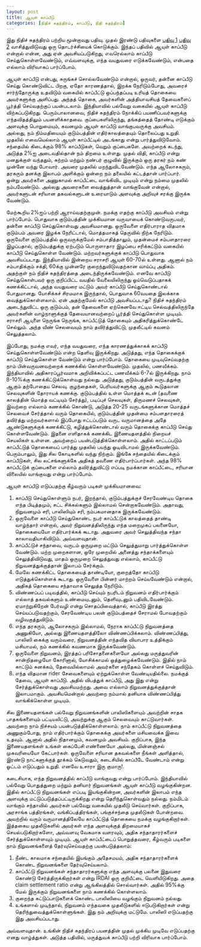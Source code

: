 ```yaml
---
layout: post
title: ஆயுள் காப்பீடு
categories: [நிதிச் சுதந்திரம், காப்பீடு, நிதி சுதந்திரம்]
---
```


இது நிதிச் சுதந்திரம் பற்றிய மூன்றாவது பதிவு. முதல் இரண்டு பதிவுகளை [பதிவு 1](/4) [பதிவு 2](/5) வாசித்துவிடுவது ஒரு தொடர்ச்சியைக் கொடுக்கும். இந்தப் பதிவில் ஆயுள் காப்பீடு என்றால் என்ன, அது ஏன் அவசியப்படுகிறது, எவரெல்லாம் காப்பீடு செய்துகொள்ளவேண்டும், எவ்வளவுக்கு, எந்த வயதுவரை எடுக்கவேண்டும், என்பதை எல்லாம் விரிவாகப் பார்ப்போம்.

ஆயுள் காப்பீடு என்பது, சுருங்கச் சொல்லவேண்டும் என்றால், ஒருவர், தன்னை காப்பீடு செய்து கொண்டுவிட்ட பிறகு, ஏதோ காரணத்தால், இறக்க நேரிடும்போது, அவரைச் சார்ந்தோருக்கு உதவிடும் வகையில் காப்பீட்டு ஒப்பந்தப்படி உரியத் தொகையை அவர்களுக்கு அளிப்பது. அந்தத் தொகை, அவர்களின் அத்தியாவசியத் தேவைகளைப் பூர்த்தி செய்வதற்குப் பயன்படலாம். இந்தியாவில் பல்வேறு வகையில் ஆயுள் காப்பீடு விற்கப்படுகிறது. பெரும்பாலானவை, நிதிச் சுதந்திரம் நோக்கிப் பயணிப்பவர்களுக்கு எந்தவிதத்திலும் பயனளிக்காதவை. குப்பைகளிலிருந்து, தங்கத்தைத் தோண்டி எடுக்கும் அளவுக்கு பொறுமையும், கவனமும் ஆயுள் காப்பீடு வாங்குபவருக்கு அவசியம். அல்லது, நம் நிம்மதியையும் குடும்பத்தின் எதிர்காலத்தையும் தொலைப்பது உறுதி. முதலில் எவையெல்லாம் ஆயுள் காப்பீட்டில் அடங்காது என்று பார்த்துவிடுவோம். சந்தையில் கிடைக்கும் 98% காப்பீடுகள், வெறும் குப்பைகளே. அவற்றைக் கடந்து, அடுத்த 2%ஐ அடைவதில்தான் நம் திறமை உள்ளது. முதல் விதி, காப்பீடு என்று மனதுக்குள் வந்ததும், சுற்றம் மற்றும் நண்பர் குழுவில் இருக்கும் ஒரு தரகர் நம் கண் முன்னே வந்து போவார். அவரை முதலில் மறந்துவிடவேண்டும். எந்த ஆலோசகரும், தரகரும் தனக்கு இலாபம் அளிக்கும் ஒன்றை நம் தலையில் கட்டத்தான் பார்ப்பார். ஒன்று அவர்களை அணுகாமல் காப்பீட்டை வாங்கிவிட முடியும் என்று நம்மை முதலில் நம்பவேண்டும். அல்லது அவரைகளை வைத்துத்தான் வாங்குவேன் என்றால், அவர்களுடன் சரியான தகவல்களுடன் உரையாடும் அளவுக்கு அறிவுச் சரக்கு இருக்க வேண்டும்.

மேற்கூறிய 2%ஐப் பற்றி ஆராய்வதற்குமுன். நமக்கு எதற்கு காப்பீடு அவசியம் என்று பார்ப்போம். பொதுவாக குடும்பத்தின் முக்கியமான வருவாயைக் கொண்டுவருபவர், தன்னை காப்பீடு செய்துகொள்வது அவசியமானது. ஒருவேளை எதிர்பாராத விதமாக குடும்பம் அவரை இழக்க நேரிட்டால், மொத்தமாகத் தெருவில் நிற்க நேரிடும். ஒருவேளை குடும்பத்தில் ஒருவருக்குமேல் சம்பாதித்தாலும், முதன்மைச் சம்பளதாரரை இழப்பதால், குடும்பத்துக்கு ஏற்படும் பொருளாதார இழப்பை சரிக்கட்டும் வகையில் காப்பீடு செய்துகொள்ள வேண்டும். மற்றவர்களுக்குக் காப்பீடு பொதுவாக அவசியப்படாது. இந்தியாவில் இன்றைய சராசரி ஆயுள் 60-70ல் உள்ளது. ஆனால் நம் சம்பாதிக்கும் சக்தி, 60க்கு முன்னரே குறைந்துவிடுவதற்கான வாய்ப்பு அதிகம். அதற்குள் நம் நிதிச் சுதந்திரத்தை அடைந்திருக்கவேண்டும். எனவே காப்பீடு செய்துகொள்பவர் ஒரு குறிப்பிட்ட வயதில் வேலையிலிருந்து ஓய்வெடுப்பதாகக் கணக்கிட்டால், அந்த வயதுவரை மட்டும் அவர் காப்பீடு செய்துகொண்டால் போதுமானது. யோசிக்கச் சிரமமாக இருந்தால், பொதுவாக 60வயதை இலக்காக வைத்துக்கொள்ளலாம். ஏன் அதற்குமேல் காப்பீடு அவசியப்படாது? நிதிச் சுதந்திரம் அடைந்துவிட்ட ஒரு குடும்பம், தன் தேவைகளை ஏற்கெனவே ஈட்டிய செல்வத்திலிருந்தே அவர்களின் வாழ்நாளுக்குத் தேவையானவற்றைப் பூர்த்தி செய்துகொள்ள முடியும். சராசரி ஆயுளை நெருங்க நெருங்க, காப்பீட்டுத் தொகையும் அதிகரித்துக்கொண்டே செல்லும். அந்த வீண் செலவையும் நாம் தவிர்த்துவிட்டு, முதலீட்டில் கவனம் செலுத்தலாம்.

இப்போது, நமக்கு எவர், எந்த வயதுவரை, எந்த காரணத்துக்காகக் காப்பீடு செய்துகொள்ளவேண்டும் என்ற தெளிவு இருக்கிறது. அடுத்தது, எந்த தொகைக்குக் காப்பீடு செய்துகொள்ள வேண்டும் என்று பார்ப்போம். தொகையை முடிவுசெய்வதற்கு நாம் பின்வருவனவற்றைக் கணக்கில் கொள்ளவேண்டும். முதலில், பணவீக்கம். இந்தியாவில் அதிகாரப்பூர்வமாக அறிவிக்கப்பட்ட பணவீக்கம் 6-7ல் இருக்கிறது. நாம் 8-10%க்கு கணக்கிட்டுக்கொள்வது நல்லது. அடுத்தது, குடும்பத்தின் வருடத்துக்கு ஆகும் தற்போதைய செலவு. குழந்தைகள், பெரியவர்களுக்கு ஆகும் கூடுதலான செலவுகளின் தோராயக் கணக்கு. குடும்பத்தில் உள்ள மொத்தக் கடன் (தவணை காலத்தின் மொத்த வட்டியும் சேர்த்து), படிப்புச் செலவுகள், திருமணச் செலவுகள், இவற்றை எல்லாம் கணக்கில் கொண்டு, அடுத்த 20-25 வருடங்களுக்கான மொத்தச் செலவைச் சேர்த்தால் வரும் தொகையில், குடும்பத்தின் முதன்மை சம்பளதாரரைத் தவிர்த்து மற்றவர்களால் இப்போது ஈட்டப்படும் வருட வருமானத்தை அதே ஆண்டுகளுக்குக் கணக்கிட்டு, கழித்துக்கொண்டால் வரும் தொகைக்கு காப்பீடு செய்து கொள்ளவேண்டும். இதனை எளிதாகக் கணக்கிட இணையதளத்தில் நிறையச் செயலிகள் உள்ளன. அவற்றைப் பயன்படுத்திக்கொள்ளலாம். அதில் காட்டப்படும் காப்பீட்டுத் தொகையைப் பார்த்து முதலில் பயந்து ஓடிவிடாமல் இருக்கவேண்டும். பெரும்பாலும், இது சில கோடிகளில் வந்து நிற்கும். இங்கே சந்தையில் கிடைக்கும் காப்பீடுகள், சில லட்சங்களுக்கே அதிகத் தவணை எதிர்பார்ப்பார்கள். அந்த 98% காப்பீட்டுக் குப்பைகளை எல்லாம் தவிர்த்துவிட்டு எப்படி நமக்கான காப்பீட்டை, சரியான விலையில் வாங்குவது என்று பார்ப்போம்.

ஆயுள் காப்பீடு எடுப்பதற்கு கீழ்வரும் படிகள் முக்கியமானவை: 
1. காப்பீடு செய்துகொள்ளும் நபர், இறந்தால், குடும்பத்துக்குச் சேரவேண்டிய தொகை எந்த பிடித்தமும், சட்ட சிக்கல்களும் இல்லாமல் சென்றாகவேண்டும். அதாவது, நிறுவனமும் சரி, பாலிஸியும் சரி, நம்பகமானதாக இருக்கவேண்டும்.
2. ஒருவேளை காப்பீடு செய்துகொண்ட நபர் காப்பீட்டுக் காலத்தைத் தாண்டி வாழ்ந்தார் என்றால், அவர் நிறுவனத்திலிருந்து எந்த மறைமுகப் பலனையோ, தொகையையோ எதிர்பார்க்கக் கூடாது. அதுவரை அவர் செலுத்திவந்த சந்தா காலாவதியாகிவிடும். அவ்வளவுதான்.
3. காப்பீட்டுச் சந்தாவை, வருடம் ஒருமுறை மட்டும் செலுத்துமாறு பார்த்துக்கொள்ள வேண்டும்.  மற்ற முறைகளான, ஒரே முறையில் அனைத்து சந்தாக்களையும் செலுத்திவிடுவது, மாதம் ஒருமுறை செலுத்துவது எல்லாம், காப்பீட்டு நிறுவனத்துக்குத்தான் இலாபம் சேர்க்கும்.
4. மேலே கணக்கிட்ட தொகையைத் தாண்டியோ, குறைத்தோ காப்பீடு எடுத்துக்கொள்ளக் கூடாது. ஒருவேளை பின்னர் மாற்றம் செய்யவேண்டும் என்றால், அதிகத் தொகையை சந்தாவாக செலுத்த நேரிடும்.
5. விண்ணப்பப் படிவத்தில், காப்பீடு செய்யும் நபரிடம் நிறுவனம் எதிர்பார்க்கும் எல்லாத் தகவல்களும் உண்மையுடனும், தெளிவுடனும் பதிவிடவேண்டும். ஏமாற்றுகிறேன் பேர்வழி என்று சொதப்பிவைத்தால், காப்பீடு இரத்து செய்யப்படுவதற்கும், சேரவேண்டிய பலன் குடும்பத்தைச் சேராமல் போவதற்கும் வழிவகுத்துவிடும்.
6. எந்த தரகரும், ஆலோசகரும் இல்லாமல், நேராக காப்பீட்டு நிறுவனத்தை அணுகியோ, அல்லது இணையதளத்திலோ விண்ணப்பிக்கலாம். விண்ணப்பித்து, பாலிஸி கைக்கு வரும்வரை, நிறுவனத்தின் எந்தவித வியாபார உத்திக்கும் மசியாமல், நம் கணக்கில் கவணமாக இருக்கவேண்டும்.
7. ஒருவேளை நிறுவனம், இரத்தப் பரிசோதனைகளையோ அல்லது மருத்துவரின் சான்றிதழையோ கோரினால், யோசிக்காமல் ஒத்துழைக்கவேண்டும். இதில் நாம் காட்டும் சுனக்கம், தேவையில்லாமல் அவர்களை சந்தேகம் கொள்ளச் செய்துவிடும்.
8. எந்த விதமான rider சேவைகளையும் ஏற்றுக்கொள்ள வேண்டியதில்லை. நமக்குத் தேவை, ஆயுள் காப்பீடு. அதில் விபத்துக் காப்பீடு, அது இது என்று சேர்த்துக்கொள்வது அவசியமற்றது. அவை எல்லாம் நிறுவனத்துக்குத்தான் இலாபமாகும். அவசியமென்றால் அவற்றை நம்மால் தனியாக விண்ணப்பித்து வாங்கிக்கொள்ள முடியும்.

சில இணையதளங்கள் பல்வேறு நிறுவனங்களின் பாலிஸிகளையும் அவற்றின் சாதக பாதகங்களையும் பட்டியலிட்டு, அவற்றுக்கு ஆகும் செலவையும் காட்டுவார்கள். அவற்றை நாம் நிச்சயம் பயன்படுத்திக்கொள்ளலாம். நாம் காப்பீட்டு நிறுவனத்தை அணுகும்போது, நாம் எதிர்பார்க்கும் தொகைக்கு அவர்களை மசியவைக்க இவை உதவும். ஆனால் அதில் நிதானமும், கவனமும் அவசியம். குறிப்பாக, இந்த இணையதளங்கள் உங்கள் கைப்பேசி எண்ணையோ அல்லது, மின்னஞ்சல் முகவரியையோ கேட்பார்கள். ஒருவேளை சரியான தகவல்களை நீங்கள் அளித்தால், இரண்டு நாட்களுக்குத் தூக்கம் கெடுவதும், கடைசியில் காப்பீடே வேண்டாம் என்று ஓட்டம் எடுப்பதும் உறுதி. எனவே உசாரா இரு குமாரு!.

கடைசியாக, எந்த நிறுவனத்தில் காப்பீடு வாங்குவது என்று பார்ப்போம். இந்தியாவில் பல்வேறு பொதுத்துறை மற்றும் தனியார் நிறுவனங்கள் ஆயுள் காப்பீடு வழங்குகின்றன. இதில் காப்பீட்டு நிறுவனங்கள் எப்படி இயங்குகின்றன, அவர்களின் இலாபம் எந்த அளவுக்கு மட்டுப்படுத்தப்பட்டிருக்கிறது என்று தெரிந்துகொள்வதும் நல்லது. நம்மிடம் வாங்கும் சந்தாவில் அவர்கள் பல்வேறு வகையில் முதலீடு செய்வார்கள். குறிப்பாக, அரசாங்க பத்திரங்கள், வங்கிப்பத்திரங்கள், பங்குச்சந்தை முதலீடுகள் போன்றவை. அவற்றில் வரும் வருமானத்திலேயே காப்பீட்டுத் தொகையை நமக்கு வழங்குகிறார்கள். இத்தகைய முதலீடுகளில் அவர்கள் எந்த அளவுக்குத் திறமையாகச் செயல்படுகிறார்களோ, அவ்வளவு வேகமாக வளரவும், அதிக சந்தாதாரர்களைச் சேர்த்துக்கொள்ளவும் முடியும். ஆயுள் காப்பீட்டைப் பொறுத்தவரை, கீழ்வரும் படிகளை நாம் நிறுவனங்களைத் தேர்வுசெய்வதற்கு பயன்படுத்தலாம்:

1. நீண்ட காலமாக சந்தையில் இயங்கும் அதேசமயம், அதிக சந்தாதாரர்களைக் கொண்ட நிறுவனங்களை தேர்வுசெய்யலாம்.
2.  காப்பீட்டு நிறுவனங்கள் சந்தாதாரர்களுக்கு எந்த அளவுக்கு பலனை இதுவரை கொண்டு சேர்த்திருக்கிறார்கள் என்று IRDAI ஒரு குறியீட்டை வெளியிடுகிறது. அதை claim settlement ratio என்று ஆங்கிலத்தில் சொல்வார்கள். அதில் 95%க்கு மேல் இருக்கும் நிறுவனங்களை நாம் கணக்கில் கொள்ளலாம்.
3. குறைந்த கட்டுப்பாடுகளைக் கொண்ட பாலிஸியை வழங்கும் நிறுவனம் நல்லது.
4. உங்களால் முடிந்தால், நிறுவனம் எந்தவகை முதலீடுகளில் ஈடுபடுகிறார்கள் என்று தெரிந்துவைத்துக்கொள்ளுங்கள். இது நம் அறிவுக்கு மட்டுமே. பாலிஸி எடுப்பதற்கு இது அவசியப்படாது.

அவ்வளவுதான். உங்கின் நிதிச் சுதந்திரப் பயனத்தின் முதல் முக்கிய முடிவே எடுப்பதற்கு எனது வாழ்த்துகள். அடுத்த பதிவில், மருத்துவக் காப்பீடு பற்றி விரிவாக பார்ப்போம்.
